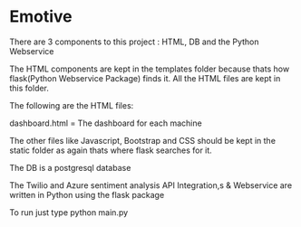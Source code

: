 # Emotive
There are 3 components to this project : HTML, DB and the Python Webservice

The HTML components are kept in the templates folder because thats how flask(Python Webservice Package) finds it. All the HTML files are kept in this folder.

The following are the HTML files:

dashboard.html = The dashboard for each machine

The other files like Javascript, Bootstrap and CSS should be kept in the static folder as again thats where flask searches for it.

The DB is a postgresql database 

The Twilio and Azure sentiment analysis API Integration,s & Webservice are written in Python using the flask package

To run just type python main.py
